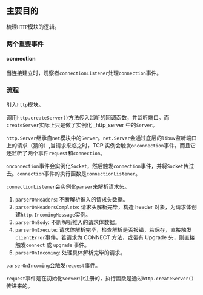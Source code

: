 ## 主要目的
梳理`HTTP`模块的逻辑。
### 两个重要事件
#### connection
当连接建立时，观察者`connectionListener`处理`connection`事件。

### 流程
引入`http`模块。

调用`http.createServer()`方法传入监听的回调函数，并监听端口。而`createServer`实际上只是做了实例化 _http_server 中的`Server`。

`http.Server`继承自`net`模块中的`Server`。`net.Server`会通过底层的`libuv`监听端口上的请求（猜的）,当请求来临之时，TCP 实例会触发`onconnection`事件。而且它还监听了两个事件`request`和`connection`。

`onconnection`事件会实例化`Socket`，然后触发`connection`事件，并将`Socket`传过去。`connection`事件的执行函数是`connectionListener`。

`connectionListener`会实例化`parser`来解析请求头。
1. `parserOnHeaders`: 不断解析推入的请求头数据。
2. `parserOnHeadersComplete`: 请求头解析完毕，构造 header 对象，为请求体创建`http.IncomingMessage`实例。
3. `parserOnBody`: 不断解析推入的请求体数据。
4. `parserOnExecute`: 请求体解析完毕，检查解析是否报错，若保存，直接触发`clientError`事件。若请求为 CONNECT 方法，或带有 Upgrade 头，则直接触发`connect` 或 `upgrade` 事件。
5. `parserOnIncoming`: 处理具体解析完毕的请求。

`parserOnIncoming`会触发`request`事件。

`request`事件是在初始化`Server`中注册的，执行函数是通过`http.createServer()`传进来的。